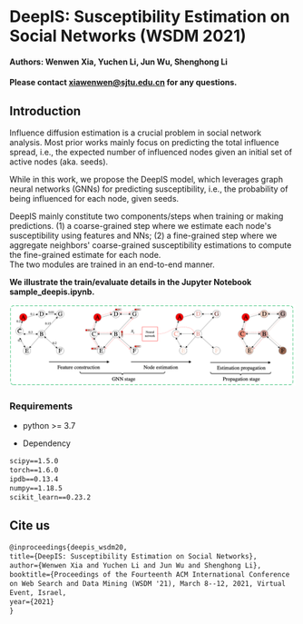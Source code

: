 # DeepIS: Susceptibility Estimation on Social Networks (WSDM 2021)
<!--#### -->

#### Authors: Wenwen Xia, Yuchen Li, Jun Wu, Shenghong Li
#### Please contact xiawenwen@sjtu.edu.cn for any questions.

## Introduction
Influence diffusion estimation is a crucial problem in social network analysis.
Most prior works mainly focus on predicting the total influence spread, i.e., the expected number of influenced nodes given an initial set of active nodes (aka. seeds).

While in this work, we propose the DeepIS model, which leverages graph neural networks (GNNs) for predicting susceptibility, i.e., the probability of being influenced for each node, given seeds.

DeepIS mainly constitute two components/steps when training or making predictions.
(1) a coarse-grained step where we estimate each node's susceptibility using features and NNs;
(2) a fine-grained step where we aggregate neighbors' coarse-grained susceptibility estimations to compute the fine-grained estimate for each node.  
The two modules are trained in an end-to-end manner. 


**We illustrate the train/evaluate details in the Jupyter Notebook sample_deepis.ipynb.**


![architecture](architecture.png?raw=true "Network architecture")

### Requirements

* python >= 3.7

* Dependency

```{bash}
scipy==1.5.0
torch==1.6.0
ipdb==0.13.4
numpy==1.18.5
scikit_learn==0.23.2
```

## Cite us

```
@inproceedings{deepis_wsdm20,
title={DeepIS: Susceptibility Estimation on Social Networks},
author={Wenwen Xia and Yuchen Li and Jun Wu and Shenghong Li},
booktitle={Proceedings of the Fourteenth ACM International Conference on Web Search and Data Mining (WSDM '21), March 8--12, 2021, Virtual Event, Israel,
year={2021}
}
```


